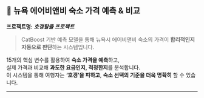 ## 🗽 뉴욕 에어비앤비 숙소 가격 예측 & 비교  
**프로젝트명: _호갱탈출 프로젝트_**

> CatBoost 기반 예측 모델을 통해 뉴욕시 에어비앤비 숙소의 가격이 **합리적인지 자동으로 판단**하는 시스템입니다.

15개의 핵심 변수를 활용하여 **숙소 가격을 예측**하고,  
실제 가격과 비교해 **과도한 요금인지, 적정한지**를 분석합니다.  
이 시스템을 통해 여행자는 **‘호갱’을 피하고**, **숙소 선택의 기준을 더욱 명확히** 할 수 있습니다.

---
